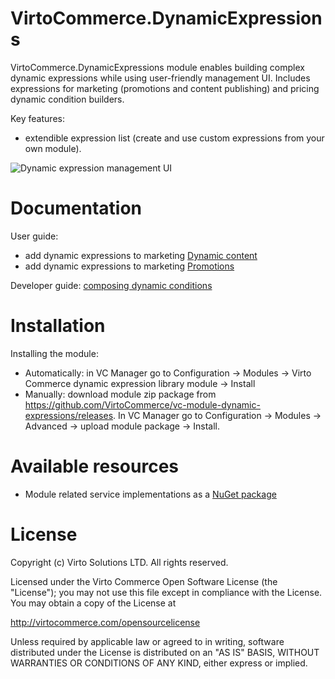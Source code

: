 # VirtoCommerce.DynamicExpressions
VirtoCommerce.DynamicExpressions module enables building complex dynamic expressions while using user-friendly management UI. Includes expressions for marketing (promotions and content publishing) and pricing dynamic condition builders.

Key features:
* extendible expression list (create and use custom expressions from your own module).

![Dynamic expression management UI](https://cloud.githubusercontent.com/assets/5801549/15645509/936e75aa-2661-11e6-9b73-6786905e4fa6.png)

# Documentation
User guide:
* add dynamic expressions to marketing <a href="https://virtocommerce.com/docs/vc2userguide/marketing/dynamic-content" target="_blank">Dynamic content</a>
* add dynamic expressions to marketing <a href="https://virtocommerce.com/docs/vc2userguide/marketing/promotions" target="_blank">Promotions</a>

Developer guide: <a href="https://virtocommerce.com/docs/vc2devguide/working-with-platform-manager/extending-functionality/composing-dynamic-conditions" target="_blank">composing dynamic conditions</a>


# Installation
Installing the module:
* Automatically: in VC Manager go to Configuration -> Modules -> Virto Commerce dynamic expression library module -> Install
* Manually: download module zip package from https://github.com/VirtoCommerce/vc-module-dynamic-expressions/releases. In VC Manager go to Configuration -> Modules -> Advanced -> upload module package -> Install.


# Available resources
* Module related service implementations as a <a href="https://www.nuget.org/packages/VirtoCommerce.DynamicExpressionsModule.Data" target="_blank">NuGet package</a>


# License
Copyright (c) Virto Solutions LTD.  All rights reserved.

Licensed under the Virto Commerce Open Software License (the "License"); you
may not use this file except in compliance with the License. You may
obtain a copy of the License at

http://virtocommerce.com/opensourcelicense

Unless required by applicable law or agreed to in writing, software
distributed under the License is distributed on an "AS IS" BASIS,
WITHOUT WARRANTIES OR CONDITIONS OF ANY KIND, either express or
implied.
